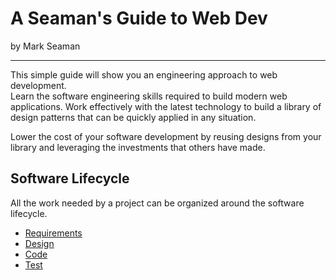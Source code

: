 # A Seaman's Guide to Web Dev

by Mark Seaman

---

This simple guide will show you an engineering approach to web development.  
Learn the software engineering skills required to build modern web applications. 
Work effectively with the latest technology to build a library of design patterns
that can be quickly applied in any situation.

Lower the cost of your software development by reusing designs from your library
and leveraging the investments that others have made.


## Software Lifecycle
All the work needed by a project can be organized around the software lifecycle.

* [Requirements](Requirements)
* [Design](Design)
* [Code](Code)
* [Test](Test)

